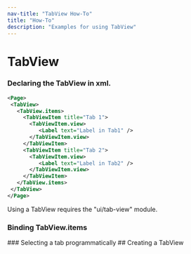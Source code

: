 ```yaml
---
nav-title: "TabView How-To"
title: "How-To"
description: "Examples for using TabView"
---
```

# TabView
### Declaring the TabView in xml.
``` XML
<Page>
 <TabView>
   <TabView.items>
     <TabViewItem title="Tab 1">
       <TabViewItem.view>
          <Label text="Label in Tab1" />
       </TabViewItem.view>
     </TabViewItem>
     <TabViewItem title="Tab 2">
       <TabViewItem.view>
          <Label text="Label in Tab2" />
       </TabViewItem.view>
     </TabViewItem>
   </TabView.items>
 </TabView>
</Page>
```
Using a TabView requires the "ui/tab-view" module.
<snippet id='article-require-tabview-module'/>
### Binding TabView.items
<snippet id='article-binding-tabview-items'/>
### Selecting a tab programmatically
<snippet id='article-select-tab'/>
## Creating a TabView
<snippet id='article-create-tabview'/>
